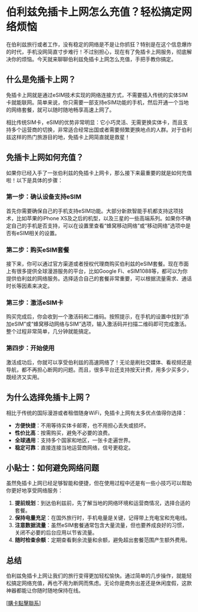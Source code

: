 # 伯利兹免插卡上网怎么充值？轻松搞定网络烦恼

在伯利兹旅行或者工作，没有稳定的网络是不是让你抓狂？特别是在这个信息爆炸的时代，手机没网简直寸步难行！不过别担心，现在有了免插卡上网服务，彻底解决你的烦恼。今天就来聊聊伯利兹免插卡上网怎么充值，手把手教你搞定。

## 什么是免插卡上网？

免插卡上网就是通过eSIM技术实现的网络连接方式，不需要插入传统的实体SIM卡就能联网。简单来说，你只需要一部支持eSIM功能的手机，然后开通一个当地的网络套餐，就可以随时随地畅享高速上网了。

相比传统SIM卡，eSIM的优势非常明显：它小巧灵活、无需更换实体卡，而且支持多个运营商的切换，非常适合经常出国或者需要频繁更换地点的人群。对于伯利兹这样的热门旅游目的地，免插卡上网简直就是救星！

## 免插卡上网如何充值？

如果你已经入手了一张伯利兹的免插卡上网卡，那么接下来最重要的就是如何充值啦！以下是具体的步骤：

### 第一步：确认设备支持eSIM
首先你需要确保自己的手机支持eSIM功能。大部分新款智能手机都支持这项技术，比如苹果的iPhone XS及之后的机型，以及三星的一些高端系列。如果你不确定自己的手机是否支持，可以在设置里查看“蜂窝移动网络”或“移动网络”选项中是否有eSIM相关的设置。

### 第二步：购买eSIM套餐
接下来，你可以通过官方渠道或者授权代理商购买伯利兹的eSIM套餐。现在市面上有很多提供全球漫游服务的平台，比如Google Fi、eSIM1088等，都可以为你提供伯利兹的网络服务。选择适合自己的套餐非常重要，可以根据流量需求、通话时长等因素来决定。

### 第三步：激活eSIM卡
购买完成后，你会收到一个激活码和二维码。按照提示，在手机的设置中找到“添加eSIM”或“蜂窝移动网络与SIM”选项，输入激活码并扫描二维码即可完成激活。整个过程非常简单，几分钟就能搞定。

### 第四步：开始使用
激活成功后，你就可以享受伯利兹的高速网络了！无论是刷社交媒体、看视频还是导航，都不再担心断网的问题。而且，很多平台还支持按天计费，用多少买多少，既经济又实用。

## 为什么选择免插卡上网？

相比于传统的国际漫游或者租借随身WiFi，免插卡上网有太多优点值得你选择：

- **方便快捷**：不用等待实体卡邮寄，也不用担心丢失或损坏。
- **性价比高**：按需购买，避免不必要的浪费。
- **全球通用**：支持多个国家和地区，一张卡走遍世界。
- **稳定可靠**：直接连接当地运营商网络，信号更稳定。

## 小贴士：如何避免网络问题

虽然免插卡上网已经足够智能和便捷，但在使用过程中还是有一些小技巧可以帮助你更好地享受网络服务：

1. **提前规划**：到达伯利兹前，先了解当地的网络环境和运营商情况，选择合适的套餐。
2. **保持电量充足**：在国外旅行时，手机电量是关键，记得带上充电宝和充电线。
3. **注意数据流量**：虽然eSIM套餐通常包含大量流量，但也要养成良好的习惯，关闭不必要的后台应用以节省流量。
4. **随时检查余额**：定期查看剩余流量和余额，避免超出套餐范围产生额外费用。

## 总结

伯利兹免插卡上网让我们的旅行变得更加轻松愉快。通过简单的几步操作，就能轻松搞定网络充值，再也不用为断网而焦虑。无论你是商务出差还是休闲度假，这款神器都能让你随时随地保持在线。

[[購卡點擊聯系](https://t.me/s/esim1088)]